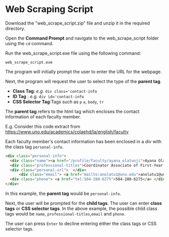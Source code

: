 # Web Scraping Script

Download the "web_scrape_script.zip" file and unzip it in the required directory.

Open the **Command Prompt** and navigate to the web_scrape_script folder using the `cd` command.

Run the web_scrape_script.exe file using the following command:

`web_scrape_script.exe`

The program will initially prompt the user to enter the URL for the webpage.


Next, the program will request the user to select the type of the **parent tag**. 
+ **Class Tag**: *e.g.* `div class='contact-info`
+ **ID Tag** : *e.g.* `div id='contact-info`
+ **CSS Selector Tag**:Tags such as `p` `a`, `body`, `tr`

The **parent tag** refers to the html tag which encloses the contact information of each faculty member. 

E.g.
Consider this code extract from <https://www.uno.edu/academics/colaehd/la/english/faculty>

Each faculty member's contact information has been enclosed in a *div* with the class tag `personal-info`. 
```html
<div class="personal-info">
  <div class="name"><a href="/profile/faculty/ayana_olatunji">Ayana Olatunji, M.Ed.</a></div>
  <div class="professional-titles">Coordinator Associate of First-Year Writing, Creative Writing Workshop, and Foreign Language Programs</div>
  <div class="personal-url">  </div>
      <div class="email"> <a href="mailto:anolatu1@uno.edu">anolatu1@uno.edu</a> </div>
  <div class="phone"> <a href="tel:504-280-6275">504-280-6275</a> </div>
</div>
```

In this example, the **parent tag** would be `personal-info`.

Next, the user will be prompted for the **child tags**. The user can enter **class tags** or **CSS selector tags**. In the above example, the possible child class tags would be `name`, `professional-titles`,`email` and `phone`.

The user can press `Enter` to decline entering either the class tags or CSS selector tags. 
